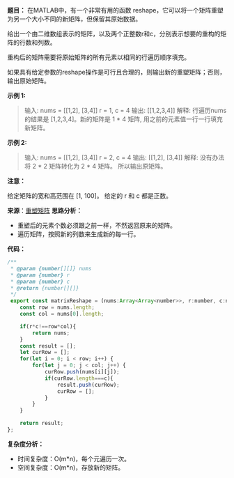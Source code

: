 **题目：** 在MATLAB中，有一个非常有用的函数 reshape，它可以将一个矩阵重塑为另一个大小不同的新矩阵，但保留其原始数据。

给出一个由二维数组表示的矩阵，以及两个正整数r和c，分别表示想要的重构的矩阵的行数和列数。

重构后的矩阵需要将原始矩阵的所有元素以相同的行遍历顺序填充。

如果具有给定参数的reshape操作是可行且合理的，则输出新的重塑矩阵；否则，输出原始矩阵。

**示例 1:**

> 输入: 
> nums = 
> [[1,2],
>  [3,4]]
> r = 1, c = 4
> 输出: 
> [[1,2,3,4]]
> 解释:
> 行遍历nums的结果是 [1,2,3,4]。新的矩阵是 1 * 4 矩阵, 用之前的元素值一行一行填充新矩阵。

**示例 2:**

> 输入: 
> nums = 
> [[1,2],
>  [3,4]]
> r = 2, c = 4
> 输出: 
> [[1,2],
>  [3,4]]
> 解释:
> 没有办法将 2 * 2 矩阵转化为 2 * 4 矩阵。 所以输出原矩阵。

**注意：**

给定矩阵的宽和高范围在 [1, 100]。
给定的 r 和 c 都是正数。

**来源**：[重塑矩阵](https://leetcode-cn.com/problems/reshape-the-matrix)
**思路分析：**

- 重塑后的元素个数必须跟之前一样，不然返回原来的矩阵。
- 遍历矩阵，按照新的列数来生成新的每一行。

**代码：**

```javascript
/**
 * @param {number[][]} nums
 * @param {number} r
 * @param {number} c
 * @return {number[][]}
 */
 export const matrixReshape = (nums:Array<Array<number>>, r:number, c:number) => {
    const row = nums.length;
    const col = nums[0].length;

    if(r*c!==row*col){
        return nums;
    }
    const result = [];
    let curRow = [];
    for(let i = 0; i < row; i++) {
        for(let j = 0; j < col; j++) {
            curRow.push(nums[i][j]);
            if(curRow.length===c){
                result.push(curRow);
                curRow = [];
            }
        }
    }

    return result;
};
```

**复杂度分析：**

- 时间复杂度：O(m*n)，每个元遍历一次。
- 空间复杂度：O(m*n)，存放新的矩阵。